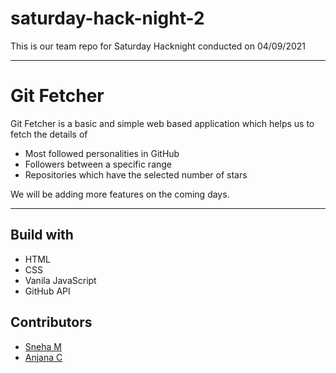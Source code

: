 # saturday-hack-night-2
This is our team repo for Saturday Hacknight conducted on 04/09/2021 

-----

# Git Fetcher

Git Fetcher is a basic and simple web based application which helps us to fetch the details of
- Most followed personalities in GitHub
- Followers between a specific range
- Repositories which have the selected number of stars

We will be adding more features on the coming days. 

----

## Build with
- HTML
- CSS 
- Vanila JavaScript
- GitHub API

## Contributors

- [Sneha M](https://github.com/Sneha314)
- [Anjana C](https://github.com/anjana-c-maker)
